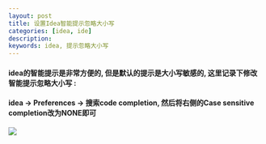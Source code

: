 ```yaml
---
layout: post  
title: 设置Idea智能提示忽略大小写  
categories: [idea, ide]  
description: 
keywords: idea, 提示忽略大小写  
---
```

#### idea的智能提示是非常方便的, 但是默认的提示是大小写敏感的, 这里记录下修改智能提示忽略大小写 :  

#### idea -> Preferences -> 搜索code completion, 然后将右侧的Case sensitive completion改为NONE即可  

![](![](https://taojintianxia.github.io/images/posts/ide/idea/code_completion.png)
)